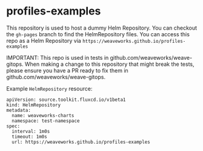 # profiles-examples
This repository is used to host a dummy Helm Repository. You can checkout the `gh-pages` branch to find the HelmRepository files.
You can access this repo as a Helm Repository via `https://weaveworks.github.io/profiles-examples`

IMPORTANT: This repo is used in tests in github.com/weaveworks/weave-gitops. When making a change to this repository
that might break the tests, please ensure you have a PR ready to fix them in github.com/weaveworks/weave-gitops.

Example `HelmRepository` resource:
```
apiVersion: source.toolkit.fluxcd.io/v1beta1
kind: HelmRepository
metadata:
  name: weaveworks-charts
  namespace: test-namespace
spec:
  interval: 1m0s
  timeout: 1m0s
  url: https://weaveworks.github.io/profiles-examples
```
